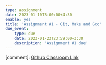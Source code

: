 ```yaml
---
type: assignment
date: 2023-01-10T8:00:00+4:30
enable: yes
title: 'Assignment #1 - Git, Make and Gcc'
due_event: 
    type: due
    date: 2023-01-23T23:59:00+3:30
    description: 'Assignment #1 due'
---
```


[comment]: [Github Classroom Link](https://classroom.github.com/a/TPdxYura)
